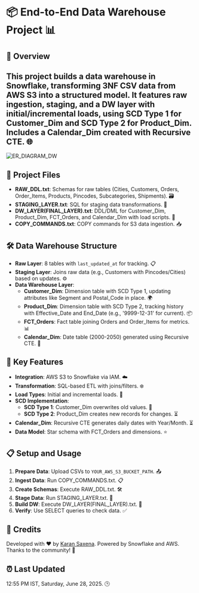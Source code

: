 # 📦 End-to-End Data Warehouse Project 📊

## 📝 Overview
This project builds a data warehouse in Snowflake, transforming 3NF CSV data from AWS S3 into a structured model. It features raw ingestion, staging, and a DW layer with initial/incremental loads, using SCD Type 1 for Customer_Dim and SCD Type 2 for Product_Dim. Includes a Calendar_Dim created with Recursive CTE. 🌐
---

![ER_DIAGRAM_DW](https://github.com/user-attachments/assets/072a62db-0730-4ef3-84bf-3495162eb124)


## 📂 Project Files
- **RAW_DDL.txt**: Schemas for raw tables (Cities, Customers, Orders, Order_Items, Products, Pincodes, Subcategories, Shipments). 🗃️
- **STAGING_LAYER.txt**: SQL for staging data transformations. 🔄
- **DW_LAYER(FINAL_LAYER).txt**: DDL/DML for Customer_Dim, Product_Dim, FCT_Orders, and Calendar_Dim with load scripts. 🏁
- **COPY_COMMANDS.txt**: COPY commands for S3 data ingestion. 📥

## 🛠️ Data Warehouse Structure
- **Raw Layer**: 8 tables with `last_updated_at` for tracking. 📋
- **Staging Layer**: Joins raw data (e.g., Customers with Pincodes/Cities) based on updates. ⚙️
- **Data Warehouse Layer**: 
  - **Customer_Dim**: Dimension table with SCD Type 1, updating attributes like Segment and Postal_Code in place. 🌍
  - **Product_Dim**: Dimension table with SCD Type 2, tracking history with Effective_Date and End_Date (e.g., '9999-12-31' for current). 📦
  - **FCT_Orders**: Fact table joining Orders and Order_Items for metrics. 📊
  - **Calendar_Dim**: Date table (2000-2050) generated using Recursive CTE. 📅

## 🚀 Key Features
- **Integration**: AWS S3 to Snowflake via IAM. ☁️
- **Transformation**: SQL-based ETL with joins/filters. ❄️
- **Load Types**: Initial and incremental loads. 🔄
- **SCD Implementation**: 
  - **SCD Type 1**: Customer_Dim overwrites old values. 🔄
  - **SCD Type 2**: Product_Dim creates new records for changes. ⏳
- **Calendar_Dim**: Recursive CTE generates daily dates with Year/Month. ⏳
- **Data Model**: Star schema with FCT_Orders and dimensions. ⭐

## 📋 Setup and Usage
1. **Prepare Data**: Upload CSVs to `YOUR_AWS_S3_BUCKET_PATH`. 📤
2. **Ingest Data**: Run COPY_COMMANDS.txt. 📋
3. **Create Schemas**: Execute RAW_DDL.txt. 🛠️
4. **Stage Data**: Run STAGING_LAYER.txt. 🔄
5. **Build DW**: Execute DW_LAYER(FINAL_LAYER).txt. 🏁
6. **Verify**: Use SELECT queries to check data. ✅

## 🎉 Credits
Developed with ❤️ by [Karan Saxena](https://www.linkedin.com/in/karan1saxena/). Powered by Snowflake and AWS. Thanks to the community! 🚀

## ⏰ Last Updated
12:55 PM IST, Saturday, June 28, 2025. 🕒
